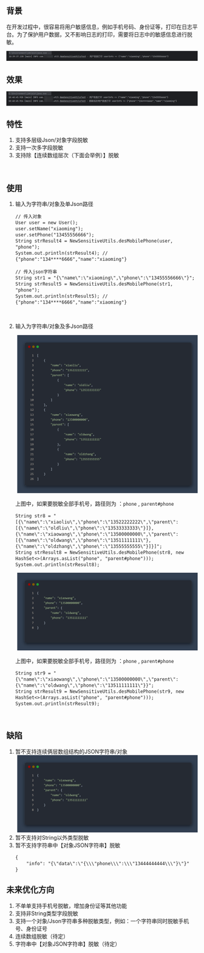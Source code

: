 ## 背景

在开发过程中，很容易将用户敏感信息，例如手机号码、身份证等，打印在日志平台。为了保护用户数据，又不影响日志的打印，需要将日志中的敏感信息进行脱敏。

![截图](img/79ce2fc02bb612c2868e8ef4e5caeec8.png)
## 效果

![截图](img/089f7d7f01aa6e33fb551371b4b372bd.png)


## 特性

1. 支持多层级Json/对象字段脱敏
2. 支持一次多字段脱敏
3. 支持除【连续数组层次（下面会举例）】脱敏

<br/>

## 使用

1. 输入为字符串/对象及单Json路径
   ```
   // 传入对象
   User user = new User();
   user.setName("xiaoming");
   user.setPhone("13455556666");
   String strResult4 = NewSensitiveUtils.desMobilePhone(user, "phone");
   System.out.println(strResult4); // {"phone":"134****6666","name":"xiaoming"}
   
   // 传入json字符串
   String str1 = "{\"name\":\"xiaoming\",\"phone\":\"13455556666\"}";
   String strResult5 = NewSensitiveUtils.desMobilePhone(str1, "phone");
   System.out.println(strResult5); // {"phone":"134****6666","name":"xiaoming"}
   ```

   <br/>
2. 输入为字符串/对象及多Json路径

   <img src="img/38650251187cb4a034a9048939428eda.png" alt="code-snapshot-1729563655944.png" style="zoom:50%;" /> 

   上图中，如果要脱敏全部手机号，路径则为 ：`phone` , `parent#phone`
   ```
   String str8 = "[{\"name\":\"xiaoliu\",\"phone\":\"13522222222\",\"parent\":[{\"name\":\"oldliu\",\"phone\":\"13533333333\"}]},{\"name\":\"xiaowang\",\"phone\":\"13500000000\",\"parent\":[{\"name\":\"oldwang\",\"phone\":\"13511111111\"},{\"name\":\"oldzhang\",\"phone\":\"13555555555\"}]}]";
   String strResult8 = NewSensitiveUtils.desMobilePhone(str8, new HashSet<>(Arrays.asList("phone", "parent#phone")));
   System.out.println(strResult8);
   ```

   <img src="img/fe258599eb555f64f4e6f47aeef9c9f8.png" alt="code-snapshot-1729563473920.png" style="zoom:50%;" /> 

   上图中，如果要脱敏全部手机号，路径则为 ：`phone` , `parent#phone`
   ```
   String str9 = "{\"name\":\"xiaowang\",\"phone\":\"13500000000\",\"parent\":{\"name\":\"oldwang\",\"phone\":\"13511111111\"}}";
   String strResult9 = NewSensitiveUtils.desMobilePhone(str9, new HashSet<>(Arrays.asList("phone", "parent#phone")));
   System.out.println(strResult9);
   ```

<br/>

## 缺陷

1. 暂不支持连续俩层数组结构的JSON字符串/对象
   ![79ce2fc02bb612c2868e8ef4e5caeec8.png](img/fe258599eb555f64f4e6f47aeef9c9f8.png) 
2. 暂不支持对String以外类型脱敏
3. 暂不支持字符串中【对象JSON字符串】脱敏
   ```
   {
       "info": "{\"data\":\"{\\\"phone\\\":\\\"13444444444\\\"}\"}"
   }
   ```

## 未来优化方向

1. 不单单支持手机号脱敏，增加身份证等其他功能
2. 支持非String类型字段脱敏
3. 支持一个对象/Json字符串多种脱敏类型，例如：一个字符串同时脱敏手机号、身份证号
4. 连续数组脱敏（待定）
5. 字符串中【对象JSON字符串】脱敏（待定）
